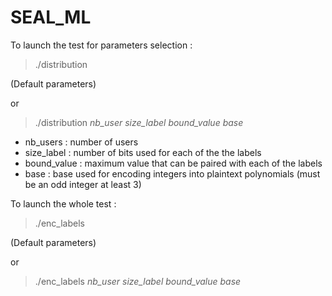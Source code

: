 # SEAL_ML

To launch the test for parameters selection : 

>./distribution

(Default parameters)

or 

>./distribution *nb_user size_label bound_value base*

* nb_users : number of users
* size_label : number of bits used for each of the the labels
* bound_value : maximum value that can be paired with each of the labels
* base : base used for encoding integers into plaintext polynomials (must be an odd integer at least 3)



To launch the whole test : 

>./enc_labels

(Default parameters)

or

>./enc_labels *nb_user size_label bound_value base*
